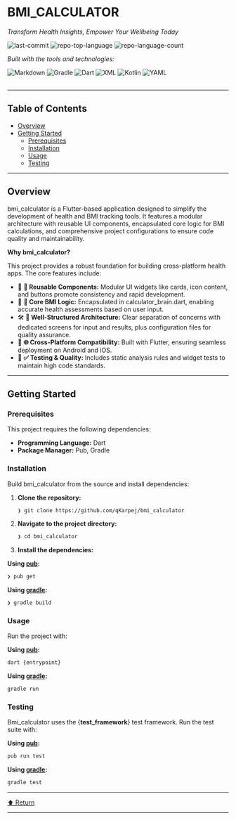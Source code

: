 <div id="top">

<!-- HEADER STYLE: CLASSIC -->
<div align="left">


# BMI_CALCULATOR

<em>Transform Health Insights, Empower Your Wellbeing Today</em>

<!-- BADGES -->
<img src="https://img.shields.io/github/last-commit/qKarpej/bmi_calculator?style=flat&logo=git&logoColor=white&color=0080ff" alt="last-commit">
<img src="https://img.shields.io/github/languages/top/qKarpej/bmi_calculator?style=flat&color=0080ff" alt="repo-top-language">
<img src="https://img.shields.io/github/languages/count/qKarpej/bmi_calculator?style=flat&color=0080ff" alt="repo-language-count">

<em>Built with the tools and technologies:</em>

<img src="https://img.shields.io/badge/Markdown-000000.svg?style=flat&logo=Markdown&logoColor=white" alt="Markdown">
<img src="https://img.shields.io/badge/Gradle-02303A.svg?style=flat&logo=Gradle&logoColor=white" alt="Gradle">
<img src="https://img.shields.io/badge/Dart-0175C2.svg?style=flat&logo=Dart&logoColor=white" alt="Dart">
<img src="https://img.shields.io/badge/XML-005FAD.svg?style=flat&logo=XML&logoColor=white" alt="XML">
<img src="https://img.shields.io/badge/Kotlin-7F52FF.svg?style=flat&logo=Kotlin&logoColor=white" alt="Kotlin">
<img src="https://img.shields.io/badge/YAML-CB171E.svg?style=flat&logo=YAML&logoColor=white" alt="YAML">

</div>
<br>

---

## Table of Contents

- [Overview](#overview)
- [Getting Started](#getting-started)
    - [Prerequisites](#prerequisites)
    - [Installation](#installation)
    - [Usage](#usage)
    - [Testing](#testing)

---

## Overview

bmi_calculator is a Flutter-based application designed to simplify the development of health and BMI tracking tools. It features a modular architecture with reusable UI components, encapsulated core logic for BMI calculations, and comprehensive project configurations to ensure code quality and maintainability.

**Why bmi_calculator?**

This project provides a robust foundation for building cross-platform health apps. The core features include:

- 🎯 **🧩 Reusable Components:** Modular UI widgets like cards, icon content, and buttons promote consistency and rapid development.
- 🚀 **🧮 Core BMI Logic:** Encapsulated in calculator_brain.dart, enabling accurate health assessments based on user input.
- 🛠️ **🔧 Well-Structured Architecture:** Clear separation of concerns with dedicated screens for input and results, plus configuration files for quality assurance.
- 📱 **🌐 Cross-Platform Compatibility:** Built with Flutter, ensuring seamless deployment on Android and iOS.
- 🧪 **✅ Testing & Quality:** Includes static analysis rules and widget tests to maintain high code standards.

---

## Getting Started

### Prerequisites

This project requires the following dependencies:

- **Programming Language:** Dart
- **Package Manager:** Pub, Gradle

### Installation

Build bmi_calculator from the source and install dependencies:

1. **Clone the repository:**

    ```sh
    ❯ git clone https://github.com/qKarpej/bmi_calculator
    ```

2. **Navigate to the project directory:**

    ```sh
    ❯ cd bmi_calculator
    ```

3. **Install the dependencies:**

**Using [pub](https://dart.dev/):**

```sh
❯ pub get
```
**Using [gradle](https://gradle.org/):**

```sh
❯ gradle build
```

### Usage

Run the project with:

**Using [pub](https://dart.dev/):**

```sh
dart {entrypoint}
```
**Using [gradle](https://gradle.org/):**

```sh
gradle run
```

### Testing

Bmi_calculator uses the {__test_framework__} test framework. Run the test suite with:

**Using [pub](https://dart.dev/):**

```sh
pub run test
```
**Using [gradle](https://gradle.org/):**

```sh
gradle test
```

---

<div align="left"><a href="#top">⬆ Return</a></div>

---
